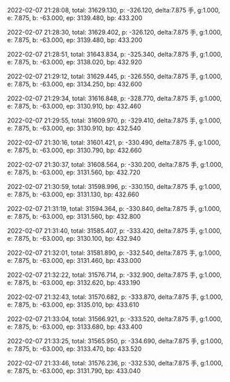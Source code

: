 2022-02-07 21:28:08, total: 31629.130, p: -326.120, delta:7.875 手, g:1.000, e: 7.875, b: -63.000, ep: 3139.480, bp: 433.200

2022-02-07 21:28:30, total: 31629.402, p: -326.120, delta:7.875 手, g:1.000, e: 7.875, b: -63.000, ep: 3139.480, bp: 433.200

2022-02-07 21:28:51, total: 31643.834, p: -325.340, delta:7.875 手, g:1.000, e: 7.875, b: -63.000, ep: 3138.020, bp: 432.920

2022-02-07 21:29:12, total: 31629.445, p: -326.550, delta:7.875 手, g:1.000, e: 7.875, b: -63.000, ep: 3134.250, bp: 432.600

2022-02-07 21:29:34, total: 31616.848, p: -328.770, delta:7.875 手, g:1.000, e: 7.875, b: -63.000, ep: 3130.910, bp: 432.460

2022-02-07 21:29:55, total: 31609.970, p: -329.410, delta:7.875 手, g:1.000, e: 7.875, b: -63.000, ep: 3130.910, bp: 432.540

2022-02-07 21:30:16, total: 31601.421, p: -330.490, delta:7.875 手, g:1.000, e: 7.875, b: -63.000, ep: 3130.790, bp: 432.660

2022-02-07 21:30:37, total: 31608.564, p: -330.200, delta:7.875 手, g:1.000, e: 7.875, b: -63.000, ep: 3131.560, bp: 432.720

2022-02-07 21:30:59, total: 31598.996, p: -330.150, delta:7.875 手, g:1.000, e: 7.875, b: -63.000, ep: 3131.130, bp: 432.660

2022-02-07 21:31:19, total: 31594.364, p: -330.840, delta:7.875 手, g:1.000, e: 7.875, b: -63.000, ep: 3131.560, bp: 432.800

2022-02-07 21:31:40, total: 31585.407, p: -333.420, delta:7.875 手, g:1.000, e: 7.875, b: -63.000, ep: 3130.100, bp: 432.940

2022-02-07 21:32:01, total: 31581.890, p: -332.540, delta:7.875 手, g:1.000, e: 7.875, b: -63.000, ep: 3131.460, bp: 433.000

2022-02-07 21:32:22, total: 31576.714, p: -332.900, delta:7.875 手, g:1.000, e: 7.875, b: -63.000, ep: 3132.620, bp: 433.190

2022-02-07 21:32:43, total: 31570.682, p: -333.870, delta:7.875 手, g:1.000, e: 7.875, b: -63.000, ep: 3135.010, bp: 433.610

2022-02-07 21:33:04, total: 31566.921, p: -333.520, delta:7.875 手, g:1.000, e: 7.875, b: -63.000, ep: 3133.680, bp: 433.400

2022-02-07 21:33:25, total: 31565.950, p: -334.690, delta:7.875 手, g:1.000, e: 7.875, b: -63.000, ep: 3133.470, bp: 433.520

2022-02-07 21:33:46, total: 31576.236, p: -332.530, delta:7.875 手, g:1.000, e: 7.875, b: -63.000, ep: 3131.790, bp: 433.040